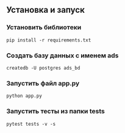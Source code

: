 ## Установка и запуск

### Установить библиотеки

`pip install -r requirements.txt`

### Создать базу данных с именем ads

`createdb -U postgres ads_bd`

### Запустить файл app.py

`python app.py`

### Запустить тесты из папки tests

`pytest tests -v -s`
